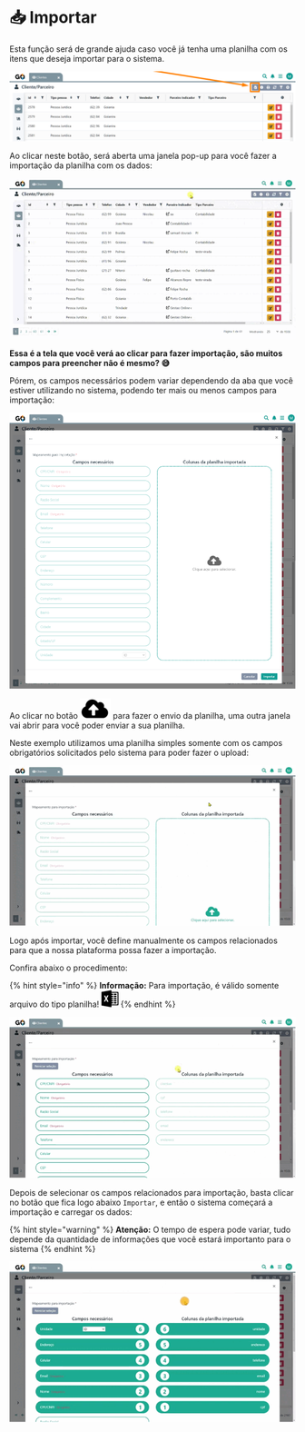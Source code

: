 # 📥 Importar

Esta função será de grande ajuda caso você já tenha uma planilha com os itens que deseja importar para o sistema. 

![](/erp-v2/assets/importar_botao.png)

Ao clicar neste botão, será aberta uma janela pop-up para você fazer a importação da planilha com os dados:

![](/erp-v2/assets/importar_botao_tela.gif)

**Essa é a tela que você verá ao clicar para fazer importação, são muitos campos para preencher não é mesmo? 😅**

Pórem, os campos necessários podem variar dependendo da aba que você estiver utilizando no sistema, podendo ter mais ou menos campos para importação:

![](/erp-v2/assets/importar_tela_importacao.png)

Ao clicar no botão <img src="/erp-v2/assets/icon_upload.png" alt="" data-size="line"> para fazer o envio da planilha, uma outra janela vai abrir para você poder enviar a sua planilha.

Neste exemplo utilizamos uma planilha simples somente com os campos obrigatórios solicitados pelo sistema para poder fazer o upload:

![](/erp-v2/assets/importar_botao_planilha.gif)

Logo após importar, você define manualmente os campos relacionados para que a nossa plataforma possa fazer a importação. 

Confira abaixo o procedimento:

{% hint style="info" %}
**Informação:** Para importação, é válido somente arquivo do tipo planilha! <img src="/erp-v2/assets/icon_excel.png" alt="" data-size="line">
{% endhint %}

![](/erp-v2/assets/importar_botao_planilha_campos.gif)

Depois de selecionar os campos relacionados para importação, basta clicar no botão que fica logo abaixo `Importar`, e então o sistema começará a importação e carregar os dados:

{% hint style="warning" %}
**Atenção:** O tempo de espera pode variar, tudo depende da quantidade de informações que você estará importanto para o sistema
{% endhint %}

![](/erp-v2/assets/importar_botao_importacao.gif)